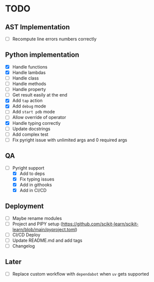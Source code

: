 # TODO

## AST Implementation

- [ ] Recompute line errors numbers correctly

## Python implementation

- [x] Handle functions
- [x] Handle lambdas
- [ ] Handle class
- [ ] Handle methods
- [ ] Handle property
- [ ] Get result easily at the end
- [x] Add `tap` action
- [x] Add `debug` mode
- [ ] Add `start pdb` mode
- [ ] Allow override of operator
- [x] Handle typing correctly
- [ ] Update docstrings
- [ ] Add complex test
- [ ] Fix pyright issue with unlimited args and 0 required args

## QA

- [ ] Pyright support
  - [x] Add to deps
  - [x] Fix typing issues
  - [x] Add in githooks
  - [x] Add in CI/CD

## Deployment

- [ ] Maybe rename modules
- [ ] Project and PIPY setup (<https://github.com/scikit-learn/scikit-learn/blob/main/pyproject.toml>)
- [ ] CI/CD Deploy
- [ ] Update README.md and add tags
- [ ] Changelog

## Later

- [ ] Replace custom workflow with `dependabot` when `uv` gets supported
